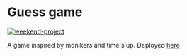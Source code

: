 # Guess game

[![weekend-project](https://the-weekend-project.vercel.app/api/svg)](https://tducasse.com/posts/the-weekend-project)

A game inspired by monikers and time's up. Deployed [here](https://guess.tducasse.com)